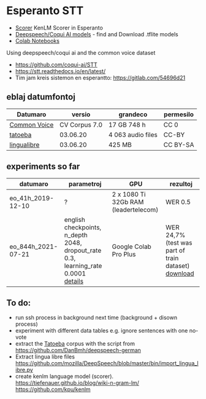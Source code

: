 # Esperanto STT
* [Scorer](https://github.com/parolteknologio/stt-esperanto/tree/master/scorer) KenLM Scorer in Esperanto
* [Deepspeech/Coqui AI models](https://github.com/parolteknologio/stt-esperanto/tree/master/deepspeech-coqui) - find and Download .tflite models
* [Colab Notebooks](https://github.com/parolteknologio/stt-esperanto/tree/master/colab-notebooks)

Using deepspeech/coqui ai and the common voice dataset
* https://github.com/coqui-ai/STT
* https://stt.readthedocs.io/en/latest/
* Tim jam kreis sistemon en esperantto: https://gitlab.com/54696d21

## eblaj datumfontoj

|Datumaro|versio|grandeco|permesilo|
|--|--|--|--|
|[Common Voice](https://commonvoice.mozilla.org/eo/datasets)|CV Corpus 7.0 |17 GB 748 h|CC 0|
|[tatoeba](https://tatoeba.org/epo/sentences/search?query=&from=epo&to=none&user=&orphans=no&unapproved=no&has_audio=yes&tags=&list=&native=&trans_filter=limit&trans_to=und&trans_link=&trans_user=&trans_orphan=&trans_unapproved=&trans_has_audio=&sort=relevance&sort_reverse=)|03.06.20|4 063 audio files|CC-BY|
|[lingualibre](https://lingualibre.org/wiki/Help:Download_from_LinguaLibre)|03.06.20|425 MB|CC BY-SA|


## experiments so far

|datumaro|parametroj|GPU|rezultoj|
|--|--|--|--|
|eo_41h_2019-12-10|?|2 x 1080 Ti 32Gb RAM (leadertelecom)| WER 0.5|
|eo_844h_2021-07-21|english checkpoints, n_depth 2048, dropout_rate 0.3, learning_rate 0.0001  [details](https://github.com/parolteknologio/stt-esperanto/blob/master/deepspeech-coqui/common-voice-corpus-7/2048-transfer-from-english.txt)|Google Colab Pro Plus| WER 24,7% (test was part of train dataset) [download](https://github.com/parolteknologio/stt-esperanto/tree/master/deepspeech-coqui/common-voice-corpus-7)|


## To do:
- run ssh process in background next time (background + disown process)
- experiment with different data tables e.g. ignore sentences with one no-vote
- extract the [Tatoeba](https://tatoeba.org/epo/sentences/search?query=&from=epo&to=none&user=&orphans=no&unapproved=no&has_audio=yes&tags=&list=&native=&trans_filter=limit&trans_to=und&trans_link=&trans_user=&trans_orphan=&trans_unapproved=&trans_has_audio=&sort=relevance&sort_reverse=) corpus with the script from https://github.com/DanBmh/deepspeech-german
- Extract lingua libre files https://github.com/mozilla/DeepSpeech/blob/master/bin/import_lingua_libre.py
- create kenlm language model (scorer). https://tiefenauer.github.io/blog/wiki-n-gram-lm/ https://github.com/kpu/kenlm


